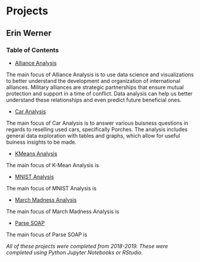 # Projects

## Erin Werner

### Table of Contents

* [Alliance Analysis](https://github.com/etwernerMIDS/Data_Analysis/tree/master/Projects/Alliance_Analysis)

The main focus of Alliance Analysis is to use data science and visualizations to better understand the development and organization of international alliances. Military alliances are strategic partnerships that ensure mutual protection and support in a time of conflict. Data analysis can help us better understand these relationships and even predict future beneficial ones.

* [Car Analysis](https://github.com/etwernerMIDS/Data_Analysis/tree/master/Projects/Car_Analysis)

The main focus of Car Analysis is to answer various buisness questions in regards to reselling used cars, specifically Porches. The analysis includes general data exploration with tables and graphs, which allow for useful buiness insights to be made. 

* [KMeans Analysis](https://github.com/etwernerMIDS/Data_Analysis/tree/master/Projects/KMeans_Analysis)

The main focus of K-Mean Analysis is 

* [MNIST Analysis](https://github.com/etwernerMIDS/Data_Analysis/tree/master/Projects/MNIST_Analysis)

The main focus of MNIST Analysis is 

* [March Madness Analysis](https://github.com/etwernerMIDS/Data_Analysis/tree/master/Projects/March_Madness_Analysis)

The main focus of March Madness Analysis is 

* [Parse SOAP](https://github.com/etwernerMIDS/Data_Analysis/tree/master/Projects/Parse_SOAP)

The main focus of Parse SOAP is 

*All of these projects were completed from 2018-2019. These were completed using Python Jupyter Notebooks or RStudio.* 

